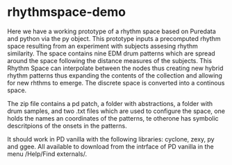 # rhythmspace-demo
Here we have a working prototype of a rhythm space based on Puredata and python via the py object.
This prototype inputs a precomputed rhythm space resulting from an experiment with subjects assesing rhythm similarity.
The space contains nine EDM drum patterns which are spread around the space following the distance measures of the subjects.
This Rhythm Space can interpolate between the nodes thus creating new hybrid rhythm patterns thus expanding the contents 
of the collection and allowing for new rhthms to emerge. The discrete space is converted into a continous space.

The zip file contains a pd patch, a folder with abstractions, a folder with drum samples, and two .txt files which are used to configure the space, one holds the names an coordinates of the patterns, te otherone has symbolic descritpions of the onsets in the patterns. 

It should work in PD vanilla with the following libraries: cyclone, zexy, py and ggee. All available to download from the intrface of PD vanilla in the menu /Help/Find externals/.
